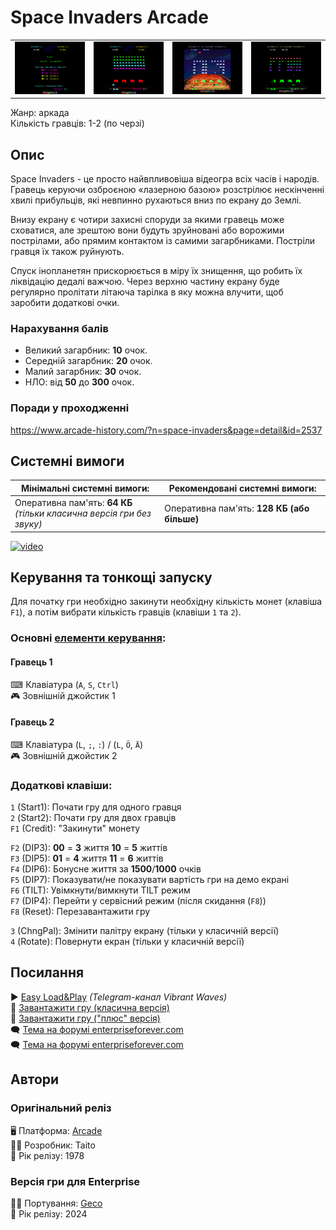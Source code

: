 # Space Invaders Arcade

| | | | |
| --- | --- | --- | --- |
|![screen1](screenshots/scrn_spaceinvaders-arcade_1.png)|![screen2](screenshots/scrn_spaceinvaders-arcade_2.png)|![screen3](screenshots/scrn_spaceinvaders-arcade_3.png)|![screen4](screenshots/scrn_spaceinvaders-arcade_4.png)|

Жанр: аркада  
Кількість гравців: 1-2 (по черзі)

## Опис

Space Invaders - це просто найвпливовіша відеогра всіх часів і народів. Гравець керуючи озброєною «лазерною базою» розстрілює нескінченні хвилі прибульців, які невпинно рухаються вниз по екрану до Землі.

Внизу екрану є чотири захисні споруди за якими гравець може сховатися, але зрештою вони будуть зруйновані або ворожими пострілами, або прямим контактом із самими загарбниками. Постріли гравця їх також руйнують.

Спуск інопланетян прискорюється в міру їх знищення, що робить їх ліквідацію дедалі важчою. Через верхню частину екрану буде регулярно пролітати літаюча тарілка в яку можна влучити, щоб заробити додаткові очки.

### Нарахування балів

- Великий загарбник: **10** очок.
- Середній загарбник: **20** очок.
- Малий загарбник: **30** очок.
- НЛО: від **50** до **300** очок.

### Поради у проходженні

https://www.arcade-history.com/?n=space-invaders&page=detail&id=2537

## Системні вимоги

| Мінімальні системні вимоги:            | Рекомендовані системні вимоги:              |
| -------------------------------------- | ------------------------------------------- |
| Оперативна пам'ять: **64 КБ**<br>*(тільки класична версія гри без звуку)*          | Оперативна пам'ять: **128 КБ (або більше)** |

[![video](https://img.youtube.com/vi/lvxaPFWGzEE/0.jpg)](https://www.youtube.com/watch?v=lvxaPFWGzEE)

## Керування та тонкощі запуску

Для початку гри необхідно закинути необхідну кількість монет (клавіша `F1`), а потім вибрати кількість гравців (клавіши `1` та `2`).

### Основні [елементи керування](../controllers.md):
#### Гравець 1
⌨ Клавіатура (`A`, `S`, `Ctrl`)  
🎮 Зовнішній джойстик 1
#### Гравець 2
⌨ Клавіатура (`L`, `;`, `:`) / (`L`, `Ö`, `Ä`)  
🎮 Зовнішній джойстик 2

### Додаткові клавіши:
`1` (Start1): Почати гру для одного гравця  
`2` (Start2): Почати гру для двох гравців  
`F1` (Credit): "Закинути" монету  

`F2` (DIP3): **00** = **3** життя  **10** = **5** життів  
`F3` (DIP5): **01** = **4** життя  **11** = **6** життів  
`F4` (DIP6): Бонусне життя за **1500**/**1000** очків  
`F5` (DIP7): Показувати/не показувати вартість гри на демо екрані  
`F6` (TILT): Увімкнути/вимкнути TILT режим  
`F7` (DIP4): Перейти у сервісний режим (після скидання (`F8`))  
`F8` (Reset): Перезавантажити гру  

`3` (ChngPal): Змінити палітру екрану (тільки у класичній версії)  
`4` (Rotate): Повернути екран (тільки у класичній версії)


## Посилання

▶ [Easy Load&Play](https://t.me/EP128k_Load_n_Play/753) *(Telegram-канал Vibrant Waves)*  
💾 [Завантажити гру (класична версія)](http://www.ep128.hu/Ep_Games/Prg/Space_Invaders_Arcade.rar)  
💾 [Завантажити гру ("плюс" версія)](http://www.ep128.hu/Ep_Games/Prg/Space_Invaders_Plus.rar)  
🗨 [Тема на форумі enterpriseforever.com](https://enterpriseforever.com/konvertalas/space-invaders-arcade-version/)  
🗨 [Тема на форумі enterpriseforever.com](https://enterpriseforever.com/konvertalas/space-invaders-arcade-version-2285/)  

## Автори
### Оригінальний реліз
🖥 Платформа: [Arcade](https://www.arcade-history.com/?n=space-invaders&page=detail&id=2537)  
👨‍💻 Розробник: Taito  
📅 Рік релізу: 1978  

### Версія гри для Enterprise
👨‍💻 Портування: [Geco](../../community/geco.md)  
📅 Рік релізу: 2024